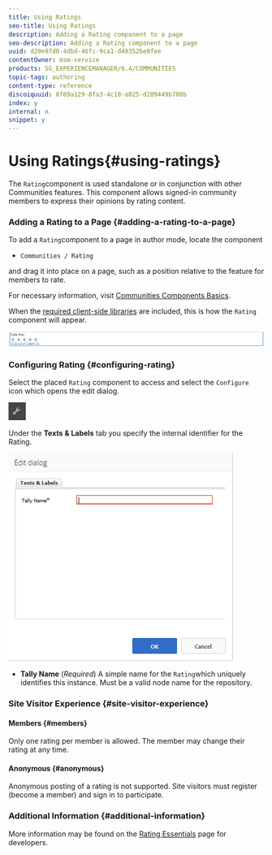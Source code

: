 ```yaml
---
title: Using Ratings
seo-title: Using Ratings
description: Adding a Rating component to a page
seo-description: Adding a Rating component to a page
uuid: d20e97d0-4dbd-46fc-9ca1-d49352be8fee
contentOwner: msm-service
products: SG_EXPERIENCEMANAGER/6.4/COMMUNITIES
topic-tags: authoring
content-type: reference
discoiquuid: 8f69a129-8fa3-4c18-a025-d209449b708b
index: y
internal: n
snippet: y
---
```


# Using Ratings{#using-ratings}

The `Rating`component is used standalone or in conjunction with other Communities features. This component allows signed-in community members to express their opinions by rating content.

### Adding a Rating to a Page {#adding-a-rating-to-a-page}

To add a `Rating`component to a page in author mode, locate the component

* `Communities / Rating`

and drag it into place on a page, such as a position relative to the feature for members to rate.

For necessary information, visit [Communities Components Basics](../../communities/using/basics.md).

When the [required client-side libraries](../../communities/using/rating-basics.md#essentialsforclientside) are included, this is how the `Rating` component will appear.

![](assets/chlimage_1-506.png)

### Configuring Rating {#configuring-rating}

Select the placed `Rating` component to access and select the `Configure` icon which opens the edit dialog.

![](assets/chlimage_1-507.png)

Under the **Texts & Labels** tab you specify the internal identifier for the Rating.

![](assets/chlimage_1-508.png)

* **Tally Name** 
  (*Required*) A simple name for the `Rating`which uniquely identifies this instance. Must be a valid node name for the repository.

### Site Visitor Experience {#site-visitor-experience}

#### Members {#members}

Only one rating per member is allowed. The member may change their rating at any time.

#### Anonymous {#anonymous}

Anonymous posting of a rating is not supported. Site visitors must register (become a member) and sign in to participate.

### Additional Information {#additional-information}

More information may be found on the [Rating Essentials](../../communities/using/rating-basics.md) page for developers.
